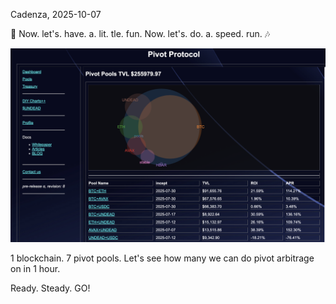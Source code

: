 Cadenza, 2025-10-07

🎵
Now. let's. have. a. lit. tle. fun.
Now. let's. do. a. speed. run.
🎶

![Pivot pools](imgs/01a-pools.png)

1 blockchain. 7 pivot pools.
Let's see how many we can do pivot arbitrage on in 1 hour.

Ready. Steady. GO!
